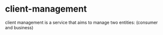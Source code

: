 # client-management
client management is a service that aims to manage two entities: (consumer and business)
